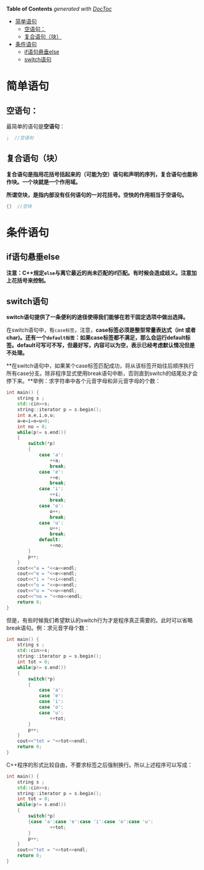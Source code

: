 <!-- START doctoc generated TOC please keep comment here to allow auto update -->
<!-- DON'T EDIT THIS SECTION, INSTEAD RE-RUN doctoc TO UPDATE -->
**Table of Contents**  *generated with [DocToc](https://github.com/thlorenz/doctoc)*

- [简单语句](#%E7%AE%80%E5%8D%95%E8%AF%AD%E5%8F%A5)
  - [空语句：](#%E7%A9%BA%E8%AF%AD%E5%8F%A5)
  - [复合语句（块）](#%E5%A4%8D%E5%90%88%E8%AF%AD%E5%8F%A5%E5%9D%97)
- [条件语句](#%E6%9D%A1%E4%BB%B6%E8%AF%AD%E5%8F%A5)
  - [if语句悬垂else](#if%E8%AF%AD%E5%8F%A5%E6%82%AC%E5%9E%82else)
  - [switch语句](#switch%E8%AF%AD%E5%8F%A5)

<!-- END doctoc generated TOC please keep comment here to allow auto update -->

# 简单语句

## 空语句：

最简单的语句是**空语句**：

```c++
;  //空语句
```



## 复合语句（块）

**复合语句是指用花括号括起来的（可能为空）语句和声明的序列，复合语句也能称作块。一个块就是一个作用域。**

**所谓空块，是指内部没有任何语句的一对花括号。空快的作用相当于空语句。**

```c++
{}  //空块
```



# 条件语句

## if语句悬垂else

**注意：C++规定`else`与离它最近的尚未匹配的if匹配。有时候会造成歧义。注意加上花括号来控制。**



## switch语句

**switch语句提供了一条便利的途径使得我们能够在若干固定选项中做出选择。**

在switch语句中，有`case标签`，注意，**case标签必须是整型常量表达式（int 或者 char)。还有一个`default标签`：如果case标签都不满足，那么会运行default标签。default可写可不写，但最好写，内容可以为空，表示已经考虑默认情况但是不处理。**

**在switch语句中，如果某个case标签匹配成功，将从该标签开始往后顺序执行所有case分支。除非程序显式使用break语句中断，否则直到switch的结尾处才会停下来。**举例：求字符串中各个元音字母和非元音字母的个数：

```c++
int main() {
    string s ;
    std::cin>>s;
    string::iterator p = s.begin();
    int a,e,i,o,u;
    a=e=i=o=u=0;
    int no = 0;
    while(p!= s.end())
    {
        switch(*p)
        {
            case 'a':
                ++a;
                break;
            case 'e':
                ++e;
                break;
            case 'i':
                ++i;
                break;
            case 'o':
                o++;
                break;
            case 'u':
                u++;
                break;
            default:
                ++no;
        }
        p++;
    }
    cout<<"a = "<<a<<endl;
    cout<<"e = "<<e<<endl;
    cout<<"i = "<<i<<endl;
    cout<<"o = "<<o<<endl;
    cout<<"u = "<<u<<endl;
    cout<<"no = "<<no<<endl;
    return 0;
}
```

但是，有些时候我们希望默认的switch行为才是程序真正需要的。此时可以省略break语句。例：求元音字母个数：

```c++
int main() {
    string s ;
    std::cin>>s;
    string::iterator p = s.begin();
    int tot = 0;
    while(p!= s.end())
    {
        switch(*p)
        {
            case 'a':
            case 'e':
            case 'i':
            case 'o':
            case 'u':
                ++tot;
        }
        p++;
    }
    cout<<"tot = "<<tot<<endl;
    return 0;
}
```

C++程序的形式比较自由，不要求标签之后强制换行。所以上述程序可以写成：

```c++
int main() {
    string s ;
    std::cin>>s;
    string::iterator p = s.begin();
    int tot = 0;
    while(p!= s.end())
    {
        switch(*p)
        {case 'a':case 'e':case 'i':case 'o':case 'u':
                ++tot;
        }
        p++;
    }
    cout<<"tot = "<<tot<<endl;
    return 0;
}
```







